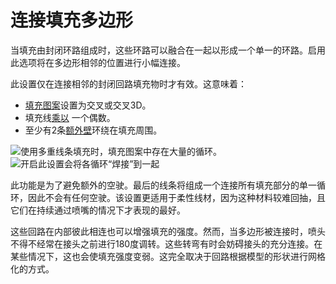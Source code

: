 连接填充多边形
====
当填充由封闭环路组成时，这些环路可以融合在一起以形成一个单一的环路。启用此选项将在多边形相邻的位置进行小幅连接。

此设置仅在连接相邻的封闭回路填充物时才有效。这意味着：
* [填充图案](infill_pattern.md)设置为交叉或交叉3D。
* 填充线[乘以](infill_multiplier.md) 一个偶数。
* 至少有2条[额外壁](infill_wall_line_count.md)环绕在填充周围。

<!--screenshot {
"image_path": "connect_infill_polygons_disabled.png",
"models": [{"script": "hexagonal_prism.scad"}],
"camera_position": [0, 0, 180],
"settings": {
"top_layers": 0,
"infill_pattern": "triangles",
"infill_multiplier": 2,
"zig_zaggify_infill": true,
"connect_infill_polygons": false
},
"colours": 32
}-->
<!--screenshot {
"image_path": "connect_infill_polygons_enabled.png",
"models": [{"script": "hexagonal_prism.scad"}],
"camera_position": [0, 0, 180],
"settings": {
"top_layers": 0,
"infill_pattern": "triangles",
"infill_multiplier": 2,
"zig_zaggify_infill": true,
"connect_infill_polygons": true
},
"colours": 32
}-->
![使用多重线条填充时，填充图案中存在大量的循环。](../images/connect_infill_polygons_disabled.png)
![开启此设置会将各循环“焊接”到一起](../images/connect_infill_polygons_enabled.png)

此功能是为了避免额外的空驶。最后的线条将组成一个连接所有填充部分的单一循环，因此不会有任何空驶。该设置更适用于柔性线材，因为这种材料较难回抽，且它们在持续通过喷嘴的情况下才表现的最好。

这些回路在内部彼此相连也可以增强填充的强度。然而，当多边形被连接时，喷头不得不经常在接头之前进行180度调转。这些转弯有时会妨碍接头的充分连接。在某些情况下，这也会使填充强度变弱。这完全取决于回路根据模型的形状进行网格化的方式。
